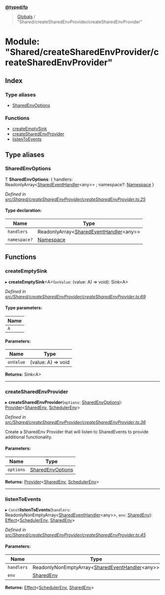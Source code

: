 **[@typed/fp](../README.md)**

> [Globals](../globals.md) / "Shared/createSharedEnvProvider/createSharedEnvProvider"

# Module: "Shared/createSharedEnvProvider/createSharedEnvProvider"

## Index

### Type aliases

* [SharedEnvOptions](_shared_createsharedenvprovider_createsharedenvprovider_.md#sharedenvoptions)

### Functions

* [createEmptySink](_shared_createsharedenvprovider_createsharedenvprovider_.md#createemptysink)
* [createSharedEnvProvider](_shared_createsharedenvprovider_createsharedenvprovider_.md#createsharedenvprovider)
* [listenToEvents](_shared_createsharedenvprovider_createsharedenvprovider_.md#listentoevents)

## Type aliases

### SharedEnvOptions

Ƭ  **SharedEnvOptions**: { handlers: ReadonlyArray\<[SharedEventHandler](_shared_createsharedenvprovider_sharedeventhandler_.md#sharedeventhandler)\<any>> ; namespace?: [Namespace](_shared_core_model_namespace_.namespace.md)  }

*Defined in [src/Shared/createSharedEnvProvider/createSharedEnvProvider.ts:25](https://github.com/TylorS/typed-fp/blob/41076ce/src/Shared/createSharedEnvProvider/createSharedEnvProvider.ts#L25)*

#### Type declaration:

Name | Type |
------ | ------ |
`handlers` | ReadonlyArray\<[SharedEventHandler](_shared_createsharedenvprovider_sharedeventhandler_.md#sharedeventhandler)\<any>> |
`namespace?` | [Namespace](_shared_core_model_namespace_.namespace.md) |

## Functions

### createEmptySink

▸ **createEmptySink**\<A>(`onValue`: (value: A) => void): Sink\<A>

*Defined in [src/Shared/createSharedEnvProvider/createSharedEnvProvider.ts:69](https://github.com/TylorS/typed-fp/blob/41076ce/src/Shared/createSharedEnvProvider/createSharedEnvProvider.ts#L69)*

#### Type parameters:

Name |
------ |
`A` |

#### Parameters:

Name | Type |
------ | ------ |
`onValue` | (value: A) => void |

**Returns:** Sink\<A>

___

### createSharedEnvProvider

▸ **createSharedEnvProvider**(`options`: [SharedEnvOptions](_shared_createsharedenvprovider_createsharedenvprovider_.md#sharedenvoptions)): [Provider](_effect_provide_.md#provider)\<[SharedEnv](../interfaces/_shared_core_services_sharedenv_.sharedenv.md), [SchedulerEnv](../interfaces/_scheduler_schedulerenv_.schedulerenv.md)>

*Defined in [src/Shared/createSharedEnvProvider/createSharedEnvProvider.ts:36](https://github.com/TylorS/typed-fp/blob/41076ce/src/Shared/createSharedEnvProvider/createSharedEnvProvider.ts#L36)*

Create a SharedEnv Provider that will listen to SharedEvents to provide additional
functionality.

#### Parameters:

Name | Type |
------ | ------ |
`options` | [SharedEnvOptions](_shared_createsharedenvprovider_createsharedenvprovider_.md#sharedenvoptions) |

**Returns:** [Provider](_effect_provide_.md#provider)\<[SharedEnv](../interfaces/_shared_core_services_sharedenv_.sharedenv.md), [SchedulerEnv](../interfaces/_scheduler_schedulerenv_.schedulerenv.md)>

___

### listenToEvents

▸ `Const`**listenToEvents**(`handlers`: ReadonlyNonEmptyArray\<[SharedEventHandler](_shared_createsharedenvprovider_sharedeventhandler_.md#sharedeventhandler)\<any>>, `env`: [SharedEnv](../interfaces/_shared_core_services_sharedenv_.sharedenv.md)): [Effect](_effect_effect_.effect.md)\<[SchedulerEnv](../interfaces/_scheduler_schedulerenv_.schedulerenv.md), [SharedEnv](../interfaces/_shared_core_services_sharedenv_.sharedenv.md)>

*Defined in [src/Shared/createSharedEnvProvider/createSharedEnvProvider.ts:45](https://github.com/TylorS/typed-fp/blob/41076ce/src/Shared/createSharedEnvProvider/createSharedEnvProvider.ts#L45)*

#### Parameters:

Name | Type |
------ | ------ |
`handlers` | ReadonlyNonEmptyArray\<[SharedEventHandler](_shared_createsharedenvprovider_sharedeventhandler_.md#sharedeventhandler)\<any>> |
`env` | [SharedEnv](../interfaces/_shared_core_services_sharedenv_.sharedenv.md) |

**Returns:** [Effect](_effect_effect_.effect.md)\<[SchedulerEnv](../interfaces/_scheduler_schedulerenv_.schedulerenv.md), [SharedEnv](../interfaces/_shared_core_services_sharedenv_.sharedenv.md)>
